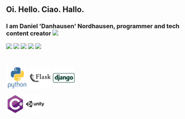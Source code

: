 ## Oi. Hello. Ciao. Hallo. 
### I am Daniel '**Danhausen**' Nordhausen, programmer and tech content creator <img src="https://media.giphy.com/media/hvRJCLFzcasrR4ia7z/giphy.gif" width="25px">

<div> 
  <a href="https://www.youtube.com/channel/UCa0RO4lMRS4rE7Sd8qYXlqw" target="_blank"><img src="https://img.shields.io/badge/YouTube-FF0000?style=for-the-badge&logo=youtube&logoColor=white" target="_blank"></a>
  <a href="https://www.instagram.com/dan.hausen/" target="_blank"><img src="https://img.shields.io/badge/-Instagram-%23E4405F?style=for-the-badge&logo=instagram&logoColor=white" target="_blank"></a>
  <a href="https://twitter.com/Danhausen1" target="_blank"><img src="https://img.shields.io/badge/Twitter-1DA1F2?style=for-the-badge&logo=twitter&logoColor=white target="_blank"></a>
  <a href="https://www.linkedin.com/in/danielnordhausen/" target="_blank"><img src="https://img.shields.io/badge/LinkedIn-0077B5?style=for-the-badge&logo=linkedin&logoColor=white" target="_blank"></a>
  <a href = "mailto:danhausen@vivaldi.net"><img src="https://img.shields.io/badge/-Email-%23333?style=for-the-badge&logo=email&logoColor=white" target="_blank"></a>
</div>

##

<div style="display: inline_block"><br>
  <img align="center" alt="Danhausen-Python" height="60" width="60" src="https://github.com/devicons/devicon/blob/master/icons/python/python-original-wordmark.svg">
  <img align="center" alt="Danhausen-Flask" height="60" width="60" src="https://github.com/devicons/devicon/blob/master/icons/flask/flask-original-wordmark.svg">
  <img align="center" alt="Danhausen-Django" height="60" width="60" src="https://github.com/devicons/devicon/blob/master/icons/django/django-line.svg">
  <br><br>
  <img align="center" alt="Danhausen-Csharp" height="50" width="50" src="https://github.com/devicons/devicon/blob/master/icons/csharp/csharp-original.svg">
  <img align="center" alt="Danhausen-Unity" height="50" width="50" src="https://github.com/devicons/devicon/blob/master/icons/unity/unity-original-wordmark.svg"> 
</div>
